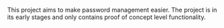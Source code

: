 This project aims to make password management easier. The project is in its early stages and only contains proof of concept level functionality.
